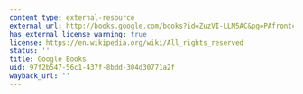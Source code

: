 ```yaml
---
content_type: external-resource
external_url: http://books.google.com/books?id=ZuzVI-LLM5AC&pg=PAfrontcover#v=onepage
has_external_license_warning: true
license: https://en.wikipedia.org/wiki/All_rights_reserved
status: ''
title: Google Books
uid: 97f2b547-56c1-437f-8bdd-304d30771a2f
wayback_url: ''
---
```

